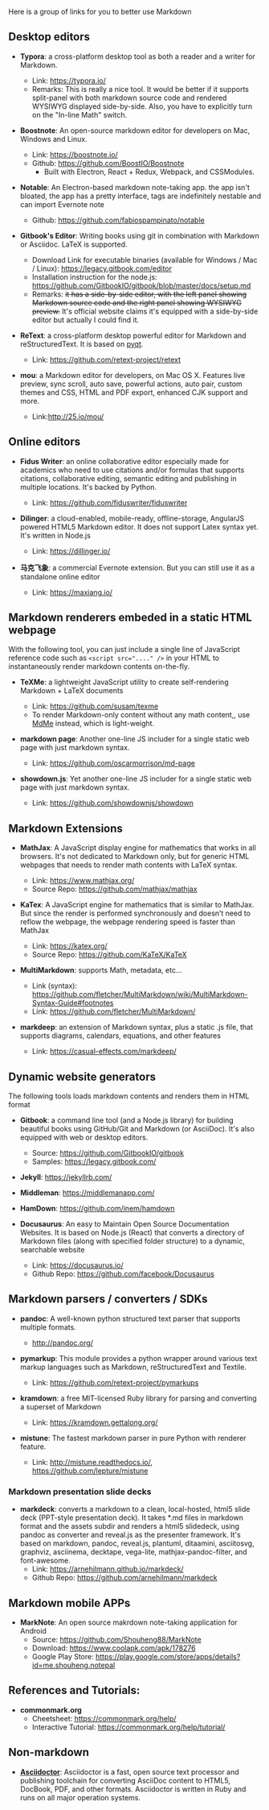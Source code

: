Here is a group of links for you to better use Markdown

## Desktop editors 
* __Typora__: a cross-platform desktop tool as both a reader and a writer for Markdown.
    * Link: https://typora.io/
    * Remarks: This is really a nice tool. It would be better if it supports split-panel with both markdown source code and rendered WYSIWYG displayed side-by-side. Also, you have to explicitly turn on the "In-line Math" switch.

* __Boostnote__: An open-source markdown editor for developers on Mac, Windows and Linux. 
    * Link: https://boostnote.io/
    * Github: https://github.com/BoostIO/Boostnote
        - Built with Electron, React + Redux, Webpack, and CSSModules.

* __Notable__: An Electron-based markdown note-taking app. the app isn't bloated, the app has a pretty interface, tags are indefinitely nestable and can import Evernote note
    * Github: https://github.com/fabiospampinato/notable
        
* __Gitbook's Editor__: Writing books using git in combination with Markdown or Asciidoc. LaTeX is supported.
    * Download Link for executable binaries (available for Windows / Mac / Linux): https://legacy.gitbook.com/editor
    * Installation instruction for the node.js: https://github.com/GitbookIO/gitbook/blob/master/docs/setup.md
    * Remarks: ~~it has a side-by-side editor, with the left panel showing Markdown source code and the right panel showing WYSIWYG preview.~~ It's official website claims it's equipped with a side-by-side editor but actually I could find it. 

* __ReText__: a cross-platform desktop powerful editor for Markdown and reStructuredText. It is based on [pyqt](https://riverbankcomputing.com/software/pyqt/intro). 
    * Link: https://github.com/retext-project/retext

* __mou__:  a Markdown editor for developers, on Mac OS X. Features live preview, sync scroll, auto save, powerful actions, auto pair, custom themes and CSS, HTML and PDF export, enhanced CJK support and more.
    * Link:http://25.io/mou/

## Online editors
* __Fidus Writer__: an online collaborative editor especially made for academics who need to use citations and/or formulas  that supports citations, collaborative editing, semantic editing and publishing in multiple locations. It's backed by Python.
    * Link: https://github.com/fiduswriter/fiduswriter

* __Dilinger__: a cloud-enabled, mobile-ready, offline-storage, AngularJS powered HTML5 Markdown editor. It does not support Latex syntax yet. It's written in Node.js
    * Link: https://dillinger.io/    

* __马克飞象__: a commercial Evernote extension. But you can still use it as a standalone online editor
    * Link: https://maxiang.io/


## Markdown renderers embeded in a static HTML webpage
With the following  tool, you can just include a single line of JavaScript reference code such as `<script src="...." />`  in your HTML to instantaneously render markdown contents on-the-fly.

* __TeXMe__: a lightweight JavaScript utility to create self-rendering Markdown + LaTeX documents
    * Link: https://github.com/susam/texme
    * To render Markdown-only content without any math content,, use [MdMe](https://github.com/susam/mdme) instead, which is light-weight.

* __markdown page__: Another one-line JS includer for a single static web page with just markdown syntax.
    * Link: https://github.com/oscarmorrison/md-page

* __showdown.js__: Yet another one-line JS includer for a single static web page with just markdown syntax.
    * Link: https://github.com/showdownjs/showdown



## Markdown Extensions  
* __MathJax__: A JavaScript display engine for mathematics that works in all browsers. It's not dedicated to Markdown only, but for generic HTML webpages that needs to render math contents with LaTeX syntax. 
    * Link: https://www.mathjax.org/
    * Source Repo: https://github.com/mathjax/mathjax
    
* __KaTex__: A JavaScript engine for mathematics that is similar to MathJax. But since the render is performed synchronously and doesn’t need to reflow the webpage, the webpage rendering speed is faster than MathJax
    * Link: https://katex.org/
    * Source Repo: https://github.com/KaTeX/KaTeX
    
* __MultiMarkdown__: supports Math, metadata, etc...
    * Link (syntax): https://github.com/fletcher/MultiMarkdown/wiki/MultiMarkdown-Syntax-Guide#footnotes
    * Link: https://github.com/fletcher/MultiMarkdown/

* __markdeep__: an extension of Markdown syntax, plus a static .js file, that supports diagrams, calendars, equations, and other features
    * Link: https://casual-effects.com/markdeep/ 



## Dynamic website generators 
The following tools loads markdown contents and renders them in HTML format
* __Gitbook__: a command line tool (and a Node.js library) for building beautiful books using GitHub/Git and Markdown (or AsciiDoc). It's also equipped with web or desktop editors.
    * Source: https://github.com/GitbookIO/gitbook
    * Samples: https://legacy.gitbook.com/ 

* __Jekyll__: https://jekyllrb.com/
* __Middleman__: https://middlemanapp.com/
* __HamDown__: https://github.com/inem/hamdown
* __Docusaurus__: 
An easy to Maintain Open Source Documentation Websites. It is based on Node.js (React) that converts a directory of Markdown files (along with specified folder structure) to a dynamic, searchable website
    * Link: https://docusaurus.io/ 
    * Github Repo: https://github.com/facebook/Docusaurus

    
## Markdown parsers / converters / SDKs
* __pandoc__: A well-known python structured text parser that supports multiple formats.
    * http://pandoc.org/

* __pymarkup__: This module provides a python wrapper around various text markup languages such as Markdown, reStructuredText and Textile.
    * Link: https://github.com/retext-project/pymarkups

* __kramdown__: a free MIT-licensed Ruby library for parsing and converting a superset of Markdown
    * Link: https://kramdown.gettalong.org/

* __mistune__: The fastest markdown parser in pure Python with renderer feature. 
    * Link: http://mistune.readthedocs.io/, https://github.com/lepture/mistune

### Markdown presentation slide decks 
* __markdeck__:
converts a markdown to a clean, local-hosted, html5 slide deck (PPT-style presentation deck). It takes \*.md files in markdown format and the assets subdir and renders a html5 slidedeck, using pandoc as converter and reveal.js as the presenter framework. It's based on markdown, pandoc, reveal.js, plantuml, ditaamini, asciitosvg, graphviz, asciinema, decktape, vega-lite, mathjax-pandoc-filter, and font-awesome.
    * Link: https://arnehilmann.github.io/markdeck/
    * Github Repo: https://github.com/arnehilmann/markdeck    
    

## Markdown mobile APPs
* __MarkNote__: An open source makrdown note-taking application for Android
    * Source: https://github.com/Shouheng88/MarkNote
    * Download: https://www.coolapk.com/apk/178276
    * Google Play Store: https://play.google.com/store/apps/details?id=me.shouheng.notepal 

## References and Tutorials:
* __commonmark.org__
    * Cheetsheet: https://commonmark.org/help/
    * Interactive Tutorial: https://commonmark.org/help/tutorial/

## Non-markdown
* __[Asciidoctor](https://asciidoctor.org/)__: Asciidoctor is a fast, open source text processor and publishing toolchain for converting AsciiDoc content to HTML5, DocBook, PDF, and other formats. Asciidoctor is written in Ruby and runs on all major operation systems.
